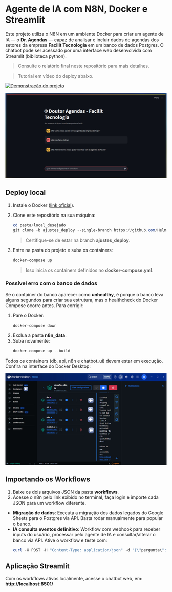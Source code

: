 
# Agente de IA com N8N, Docker e Streamlit

Este projeto utiliza o N8N em um ambiente Docker para criar um agente de IA — o **Dr. Agendas** — capaz de analisar e incluir dados de agendas dos setores da empresa **Facilit Tecnologia** em um banco de dados Postgres. O chatbot pode ser acessado por uma interface web desenvolvida com Streamlit (biblioteca python).

> Consulte o relatório final neste repositório para mais detalhes.

> Tutorial em vídeo do deploy abaixo.

[![Demonstração do projeto](https://img.youtube.com/vi/BHcIdomeLrY/0.jpg)](https://youtu.be/BHcIdomeLrY)


![Exemplo do Dr. Agendas em funcionamento](img\image.jpeg)

## Deploy local

1. Instale o Docker ([link oficial](https://www.docker.com/get-started/)).
2. Clone este repositório na sua máquina:
    ```powershell
    cd pasta/local_desejado
    git clone -b ajustes_deploy --single-branch https://github.com/Helmelhor/desafio_n8n_ia.git
    ```
    > Certifique-se de estar na branch **ajustes_deploy**.

3. Entre na pasta do projeto e suba os containers:
    ```powershell
    docker-compose up
    ```
    > Isso inicia os containers definidos no **docker-compose.yml**.

### Possível erro com o banco de dados

Se o container do banco aparecer como **unhealthy**, é porque o banco leva alguns segundos para criar sua estrutura, mas o healthcheck do Docker Compose ocorre antes. Para corrigir:

1. Pare o Docker:
    ```powershell
    docker-compose down
    ```
2. Exclua a pasta **n8n_data**.
3. Suba novamente:
    ```powershell
    docker-compose up --build
    ```

Todos os containers (db, api, n8n e chatbot_ui) devem estar em execução. Confira na interface do Docker Desktop:

![Exemplo docker desktop](img\docker_desktop.jpeg)

## Importando os Workflows

1. Baixe os dois arquivos JSON da pasta **workflows**.
2. Acesse o n8n pelo link exibido no terminal, faça login e importe cada JSON para um workflow diferente.

- **Migração de dados**: Executa a migração dos dados legados do Google Sheets para o Postgres via API. Basta rodar manualmente para popular o banco.
- **IA consulta eventos definitivo**: Workflow com webhook para receber inputs do usuário, processar pelo agente de IA e consultar/alterar o banco via API. Ative o workflow e teste com:
    ```powershell
    curl -X POST -H "Content-Type: application/json" -d "{\"pergunta\": \"crie um evento chamado do Rh 'confra fim de ano na data de 15/12/2025''\"}" http://localhost:5678/webhook-test/3abb36e0-3571-490f-8208-46b31b5c976b
    ```

## Aplicação Streamlit

Com os workflows ativos localmente, acesse o chatbot web, em:  
**http://localhost:8501/**